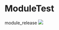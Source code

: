 # ModuleTest
module_release
[![](https://jitpack.io/v/1006245347/ModuleTest.svg)](https://jitpack.io/#1006245347/ModuleTest)

